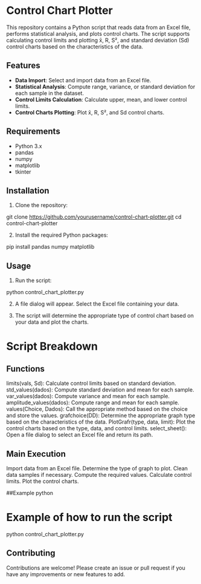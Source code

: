 # Control Chart Plotter
This repository contains a Python script that reads data from an Excel file, performs statistical analysis, and plots control charts. The script supports calculating control limits and plotting x̄, R, S², and standard deviation (Sd) control charts based on the characteristics of the data.

## Features
- **Data Import**: Select and import data from an Excel file.
- **Statistical Analysis**: Compute range, variance, or standard deviation for each sample in the dataset.
- **Control Limits Calculation**: Calculate upper, mean, and lower control limits.
- **Control Charts Plotting**: Plot x̄, R, S², and Sd control charts.

## Requirements
- Python 3.x
- pandas
- numpy
- matplotlib
- tkinter

## Installation
1. Clone the repository:

git clone https://github.com/yourusername/control-chart-plotter.git
cd control-chart-plotter

2. Install the required Python packages:

pip install pandas numpy matplotlib

## Usage
1. Run the script:

python control_chart_plotter.py

2. A file dialog will appear. Select the Excel file containing your data.

3. The script will determine the appropriate type of control chart based on your data and plot the charts.

# Script Breakdown
## Functions
limits(vals, Sd): Calculate control limits based on standard deviation.
std_values(dados): Compute standard deviation and mean for each sample.
var_values(dados): Compute variance and mean for each sample.
amplitude_values(dados): Compute range and mean for each sample.
values(Choice, Dados): Call the appropriate method based on the choice and store the values.
grafchoice(DD): Determine the appropriate graph type based on the characteristics of the data.
PlotGrafr(type, data, limit): Plot the control charts based on the type, data, and control limits.
select_sheet(): Open a file dialog to select an Excel file and return its path.

## Main Execution
Import data from an Excel file.
Determine the type of graph to plot.
Clean data samples if necessary.
Compute the required values.
Calculate control limits.
Plot the control charts.

##Example
python

# Example of how to run the script
python control_chart_plotter.py

## Contributing
Contributions are welcome! Please create an issue or pull request if you have any improvements or new features to add.

